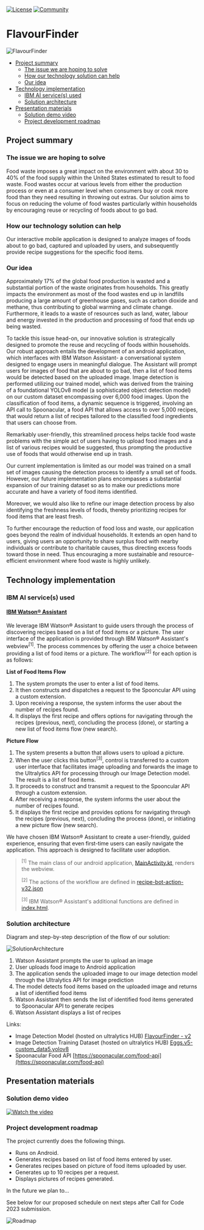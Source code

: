 [![License](https://img.shields.io/badge/License-Apache2-blue.svg)](https://www.apache.org/licenses/LICENSE-2.0) [![Community](https://img.shields.io/badge/Join-Community-blue)](https://developer.ibm.com/callforcode/solutions/projects/get-started/)

# FlavourFinder
![FlavourFinder](./images/FlavourFinder.png)

- [Project summary](#project-summary)
  - [The issue we are hoping to solve](#the-issue-we-are-hoping-to-solve)
  - [How our technology solution can help](#how-our-technology-solution-can-help)
  - [Our idea](#our-idea)
- [Technology implementation](#technology-implementation)
  - [IBM AI service(s) used](#ibm-ai-services-used)
  - [Solution architecture](#solution-architecture)
- [Presentation materials](#presentation-materials)
  - [Solution demo video](#solution-demo-video)
  - [Project development roadmap](#project-development-roadmap)


## Project summary

### The issue we are hoping to solve

Food waste imposes a great impact on the environment with about 30 to 40% of the food supply within the United States estimated to result to food waste. Food wastes occur at various levels from either the production process or even at a consumer level when consumers buy or cook more food than they need resulting in throwing out extras. Our solution aims to focus on reducing the volume of food wastes particularly within households by encouraging reuse or recycling of foods about to go bad. 


### How our technology solution can help

Our interactive mobile application is designed to analyze images of foods about to go bad, captured and uploaded by users, and subsequently provide recipe suggestions for the specific food items.

### Our idea

Approximately 17% of the global food production is wasted and a substantial portion of the waste originates from households. This greatly impacts the environment as most of the food wastes end up in landfills producing a large amount of greenhouse gases, such as carbon dioxide and methane, thus contributing to global warming and climate change. Furthermore, it leads to a waste of resources such as land, water, labour and energy invested in the production and processing of food that ends up being wasted.

To tackle this issue head-on, our innovative solution is strategically designed to promote the reuse and recycling of foods within households. Our robust approach entails the development of an android application, which interfaces with IBM Watson Assistant- a conversational system designed to engage users in meaningful dialogue. The Assistant will prompt users for images of food that are about to go bad, then a list of food items would be detected based on the uploaded image. Image detection is performed utilizing our trained model, which was derived from the training of a foundational YOLOv8 model (a sophisticated object detection model) on our custom dataset encompassing over 6,000 food images. Upon the classification of food items, a dynamic sequence is triggered, involving an API call to Spoonacular, a food API that allows access to over 5,000 recipes, that would return a list of recipes tailored to the classified food ingredients that users can choose from. 

Remarkably user-friendly, this streamlined process helps tackle food waste problems with the simple act of users having to upload food images and a list of various recipes would be suggested, thus prompting the productive use of foods that would otherwise end up in trash.

Our current implementation is limited as our model was trained on a small set of images causing the detection process to identify a small set of foods. However, our future implementation plans encompasses a substantial expansion of our training dataset so as to make our predictions more accurate and have a variety of food items identified. 

Moreover, we would also like to refine our image detection process by also identifying the freshness levels of foods, thereby prioritizing recipes for food items that are least fresh. 

To further encourage the reduction of food loss and waste, our application goes beyond the realm of individual households. It extends an open hand to users, giving users an opportunity to share surplus food with nearby individuals or contribute to charitable causes, thus directing excess foods toward those in need. Thus encouraging a more sustainable and resource-efficient environment where food waste is highly unlikely.


## Technology implementation

### IBM AI service(s) used

#### [IBM Watson® Assistant](https://cloud.ibm.com/catalog/services/watson-assistant)

We leverage IBM Watson® Assistant to guide users through the process of discovering recipes based on a list of food items or a picture. The user interface of the application is provided through IBM Watson® Assistant's webview<sup>[1]</sup>. The process commences by offering the user a choice between providing a list of food items or a picture. The workflow<sup>[2]</sup> for each option is as follows:

**List of Food Items Flow**

1. The system prompts the user to enter a list of food items.
2. It then constructs and dispatches a request to the Spooncular API using a custom extension.
3. Upon receiving a response, the system informs the user about the number of recipes found.
4. It displays the first recipe and offers options for navigating through the recipes (previous, next), concluding the process (done), or starting a new list of food items flow (new search).

**Picture Flow**

1. The system presents a button that allows users to upload a picture.
2. When the user clicks this button<sup>[3]</sup>, control is transferred to a custom user interface that facilitates image uploading and forwards the image to the Ultralytics API for processing through our Image Detection model. The result is a list of food items.
3. It proceeds to construct and transmit a request to the Spooncular API through a custom extension.
4. After receiving a response, the system informs the user about the number of recipes found.
5. It displays the first recipe and provides options for navigating through the recipes (previous, next), concluding the process (done), or initiating a new picture flow (new search).

We have chosen IBM Watson® Assistant to create a user-friendly, guided experience, ensuring that even first-time users can easily navigate the application. This approach is designed to facilitate user adoption.

> <sup>[1]</sup> The main class of our android application, [MainActivity.kt](https://github.com/lebriankim/FlavourFinder/blob/main/android-app/app/src/main/java/com/example/recipe/MainActivity.kt#L38), renders the webview.
>
> <sup>[2]</sup> The actions of the workflow are defined in [recipe-bot-action-v32.json](./ibm/recipe-bot-action-v32.json)
> 
> <sup>[3]</sup> IBM Watson® Assistant's additional functions are defined in [index.html](./android-app/app/src/main/assets/index.html).


### Solution architecture

Diagram and step-by-step description of the flow of our solution:

![SolutionArchitecture](./images/SolutionArchitecture.png)

1. Watson Assistant prompts the user to upload an image
2. User uploads food image to Android application
3. The application sends the uploaded image to our image detection model through the Ultralytics API for image prediction
4. The model detects food items based on the uploaded image and returns a list of identified food items
5. Watson Assistant then sends the list of identified food items generated to Spoonacular API to generate recipes
6. Watson Assistant displays a list of recipes

Links:
- Image Detection Model (hosted on ultralytics HUB) [FlavourFinder - v2](https://hub.ultralytics.com/models/af6qKxjR7JKNq39pWmPK)
- Image Detection Training Dataset (hosted on ultralytics HUB) [Eggs.v5-custom_data5.yolov8](https://hub.ultralytics.com/datasets/mG8GrG6fJLqUVTOMENZH)
- Spoonacular Food API [https://spoonacular.com/food-api](https://spoonacular.com/food-api)


## Presentation materials

### Solution demo video

[![Watch the video](./images/FlavourFinder-thumbnail.png)](https://www.youtube.com/watch?v=y_LTA07PO-4)

### Project development roadmap

The project currently does the following things.

- Runs on Android.
- Generates recipes based on list of food items entered by user.
- Generates recipes based on picture of food items uploaded by user.
- Generates up to 10 recipes per a request.
- Displays pictures of recipes generated.

In the future we plan to...

See below for our proposed schedule on next steps after Call for Code 2023 submission.

![Roadmap](./images/roadmap.png)
